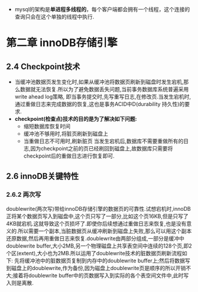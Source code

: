 - mysql的架构是**单进程多线程的**，每个客户端都会拥有一个线程，这个连接的查询只会在这个单独的线程中执行.


# 第二章 innoDB存储引擎

## 2.4 Checkpoint技术 
- 当缓冲池数据页发生变化时,如果从缓冲池将数据页刷新到磁盘时发生宕机,那么数据就无法恢复.所以为了避免数据丢失问题,当前事务数据库系统普遍采用write ahead log策略, 即当事务提交时,先写重写日志,在修改页.当发生宕机时,通过重做日志来完成数据的恢复,这也是事务ACID中D(durability 持久性)的要求.
- **checkpoint(检查点)技术的目的是为了解决如下问题:**
  - 缩短数据库恢复时间
  - 缓冲池不够用时,将脏页刷新到磁盘上
  - 当重做日志不可用时,刷新脏页
当发生宕机后,数据库不需要重做所有的日志,因为checkpoint之前的页已经刷回到磁盘上,故数据库只需要将checkpoint后的重做日志进行恢复即可.  

## 2.6 innoDB关键特性
### 2.6.2 两次写
doublewrite(两次写)带给innoDB存储引擎的数据页的可靠性.试想宕机时,innoDB正将某个数据页写入到磁盘中,这个页只写了一部分,比如这个页16KB,但是只写了4KB就宕机.这就导致这个页损坏了.即使你后续想通过重做日志来恢复,也是没有意义的.所以需要一个副本,当脏数据页从缓冲刷新到磁盘上失败,那么可以用这个副本还原数据,然后再用重做日志来恢复.doublewrite由两部分组成,一部分是缓冲中doublewrite buffer,大小2MB,另一个物理磁盘上共享表空间中连续的128个页,即2个区(extent),大小也为2MB.所以运用了doublewrite技术的脏数据页刷新流程如下: 先将缓冲池中的脏数据页复制到内存中的doublewrite buffer上;然后将数据写到磁盘上的doublewrite,作为备份,因为磁盘上doublewrite页是顺序的所以开销不大;接着将doublewrite buffer中的页数据写入到实际的各个表空间文件中,此时写入则是离散.

